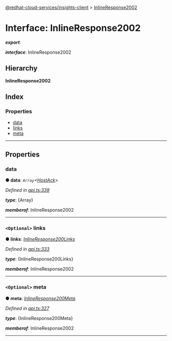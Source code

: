 [@redhat-cloud-services/insights-client](../README.md) > [InlineResponse2002](../interfaces/inlineresponse2002.md)

# Interface: InlineResponse2002

*__export__*: 

*__interface__*: InlineResponse2002

## Hierarchy

**InlineResponse2002**

## Index

### Properties

* [data](inlineresponse2002.md#data)
* [links](inlineresponse2002.md#links)
* [meta](inlineresponse2002.md#meta)

---

## Properties

<a id="data"></a>

###  data

**● data**: *`Array`<[HostAck](hostack.md)>*

*Defined in [api.ts:339](https://github.com/RedHatInsights/javascript-clients/blob/master/packages/insights/api.ts#L339)*

*__type__*: {Array}

*__memberof__*: InlineResponse2002

___
<a id="links"></a>

### `<Optional>` links

**● links**: *[InlineResponse200Links](inlineresponse200links.md)*

*Defined in [api.ts:333](https://github.com/RedHatInsights/javascript-clients/blob/master/packages/insights/api.ts#L333)*

*__type__*: {InlineResponse200Links}

*__memberof__*: InlineResponse2002

___
<a id="meta"></a>

### `<Optional>` meta

**● meta**: *[InlineResponse200Meta](inlineresponse200meta.md)*

*Defined in [api.ts:327](https://github.com/RedHatInsights/javascript-clients/blob/master/packages/insights/api.ts#L327)*

*__type__*: {InlineResponse200Meta}

*__memberof__*: InlineResponse2002

___

